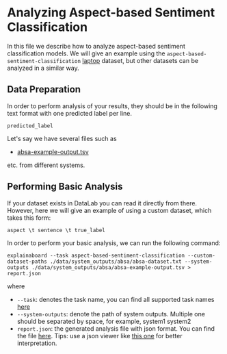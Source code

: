 # Analyzing Aspect-based Sentiment Classification

In this file we describe how to analyze aspect-based sentiment classification models.
We will give an example using the `aspect-based-sentiment-classification` [laptop](https://github.com/neulab/ExplainaBoard/blob/main/data/system_outputs/absa/test-aspect.tsv) dataset, but other datasets
can be analyzed in a similar way.

## Data Preparation

In order to perform analysis of your results, they should be in the following
text format with one predicted label per line.

```
predicted_label
```

Let's say we have several files such as 
* [absa-example-output.tsv](https://github.com/neulab/ExplainaBoard/blob/main/data/system_outputs/absa/absa-example-output.tsv) 
 

etc. from different systems.


## Performing Basic Analysis

If your dataset exists in DataLab you can read it directly from there. However, here
we will give an example of using a custom dataset, which takes this form:
```
aspect \t sentence \t true_label 
```

In order to perform your basic analysis, we can run the following command:

```shell
explainaboard --task aspect-based-sentiment-classification --custom-dataset-paths ./data/system_outputs/absa/absa-dataset.txt --system-outputs ./data/system_outputs/absa/absa-example-output.tsv > report.json
```
where
* `--task`: denotes the task name, you can find all supported task names [here](https://github.com/neulab/ExplainaBoard/blob/main/docs/supported_tasks.md)
* `--system-outputs`: denote the path of system outputs. Multiple one should be 
  separated by space, for example, system1 system2
* `report.json`: the generated analysis file with json format. You can find the file [here](https://github.com/neulab/ExplainaBoard/blob/main/data/reports/report_absa.json). Tips: use a json viewer
                  like [this one](http://jsonviewer.stack.hu/) for better interpretation.

